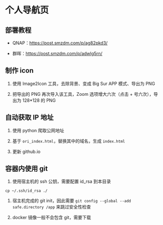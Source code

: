 # 个人导航页

## 部署教程

- QNAP：https://post.smzdm.com/p/ag82pkd3/

- 群晖：https://post.smzdm.com/p/adwlg5rn/

## 制作 icon

1. 使用 Image2Icon 工具，去除背景、变成 Big Sur APP 模式、导出为 PNG

2. 把导出的 PNG 再次导入该工具，Zoom 选项增大六次（点击 + 号六次），导出为 128*128 的 PNG

## 自动获取 IP 地址

1. 使用 python 爬取公网地址

2. 基于 `ori_index.html`，替换其中的域名，生成 `index.html`

3. 更新 github.io

## 容器内使用 git

1. 使用宿主机的 ssh 公钥，需要配置 id_rsa 到本目录

````
cp ~/.ssh/id_rsa ./
````

1. 宿主机完成的 git init，因此需要 `git config --global --add safe.directory /app` 来跳过安全性检查

2. docker 镜像一般不会包含 git，需要下载